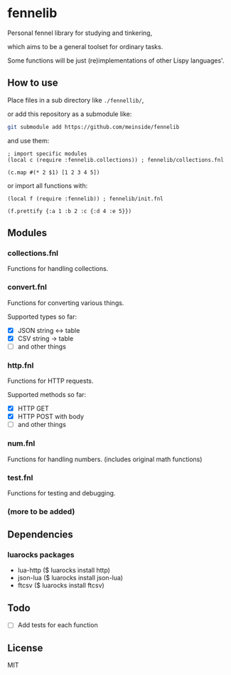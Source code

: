 # fennelib

Personal fennel library for studying and tinkering,

which aims to be a general toolset for ordinary tasks.

Some functions will be just (re)implementations of other Lispy languages'.

## How to use

Place files in a sub directory like `./fennellib/`,

or add this repository as a submodule like:

```bash
git submodule add https://github.com/meinside/fennelib
```

and use them:

```fennel
; import specific modules
(local c (require :fennelib.collections)) ; fennelib/collections.fnl

(c.map #(* 2 $1) [1 2 3 4 5])
```

or import all functions with:

```fennel
(local f (require :fennelib)) ; fennelib/init.fnl

(f.prettify {:a 1 :b 2 :c {:d 4 :e 5}})
```

## Modules

### collections.fnl

Functions for handling collections.

### convert.fnl

Functions for converting various things.

Supported types so far:

- [x] JSON string <-> table
- [x] CSV string -> table
- [ ] and other things

### http.fnl

Functions for HTTP requests.

Supported methods so far:

- [x] HTTP GET
- [x] HTTP POST with body
- [ ] and other things

### num.fnl

Functions for handling numbers. (includes original math functions)

### test.fnl

Functions for testing and debugging.

### (more to be added)

## Dependencies

### luarocks packages

- lua-http ($ luarocks install http)
- json-lua ($ luarocks install json-lua)
- ftcsv ($ luarocks install ftcsv)

## Todo

- [ ] Add tests for each function

## License

MIT

